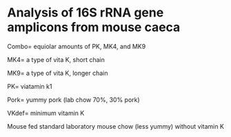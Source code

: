 # Analysis of 16S rRNA gene amplicons from mouse caeca

Combo= equiolar amounts of PK, MK4, and MK9

MK4= a type of vita K, short chain

MK9= a type of vita K, longer chain

PK= viatamin k1

Pork= yummy pork (lab chow 70%, 30% pork)

VKdef= minimum vitamin K

Mouse fed standard laboratory mouse chow (less yummy) without vitamin K
